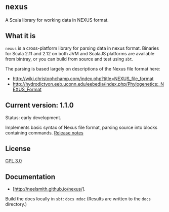 # `nexus`

A Scala library for working data in NEXUS format.


## What it is

`nexus` is a cross-platform library for parsing data in nexus format.  Binaries for Scala 2.11 and 2.12 on both JVM and ScalaJS platforms are available from bintray, or you can build from source and test using `sbt`.

The parsing is based largely on descriptions of the Nexus file format here:

- <http://wiki.christophchamp.com/index.php?title=NEXUS_file_format>
- <http://hydrodictyon.eeb.uconn.edu/eebedia/index.php/Phylogenetics:_NEXUS_Format>


## Current version: 1.1.0

Status: early development.  

Implements basic syntax of Nexus file format, parsing source into blocks containing commands.  [Release notes](releases.md)


## License

[GPL 3.0](https://opensource.org/licenses/gpl-3.0.html  )


## Documentation

- [http://neelsmith.github.io/nexus/].

Build the docs locally in `sbt`:  `docs mdoc` (Results are written to the `docs` directory.)
